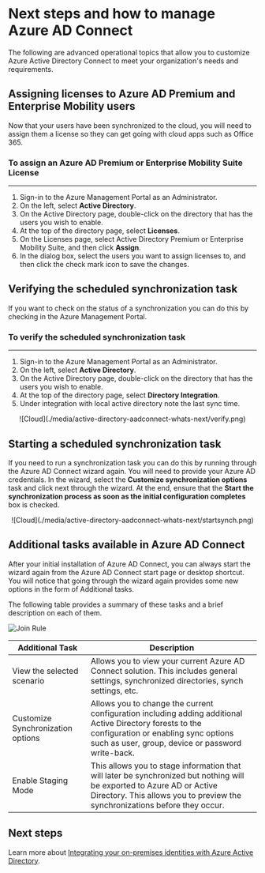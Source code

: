 <properties
	pageTitle="Azure AD Connect: Next steps and how to manage Azure AD Connect | Windows Azure"
	description="Learn how to extend the default configuration and operational tasks for Azure AD Connect."
	services="active-directory"
	documentationCenter=""
	authors="billmath"
	manager="stevenpo"
	editor="curtand"/>

<tags
	ms.service="active-directory"
	ms.date="01/11/2016"
	wacn.date=""/>

# Next steps and how to manage Azure AD Connect
The following are advanced operational topics that allow you to customize Azure Active Directory Connect to meet your organization's needs and requirements.  

## Assigning licenses to Azure AD Premium and Enterprise Mobility users

Now that your users have been synchronized to the cloud, you will need to assign them a license so they can get going with cloud apps such as Office 365.

### To assign an Azure AD Premium or Enterprise Mobility Suite License
--------------------------------------------------------------------------------
1. Sign-in to the Azure Management Portal as an Administrator.
2. On the left, select **Active Directory**.
3. On the Active Directory page, double-click on the directory that has the users you wish to enable.
4. At the top of the directory page, select **Licenses**.
5. On the Licenses page, select Active Directory Premium or Enterprise Mobility Suite, and then click **Assign**.
6. In the dialog box, select the users you want to assign licenses to, and then click the check mark icon to save the changes.


## Verifying the scheduled synchronization task
If you want to check on the status of a synchronization you can do this by checking in the Azure Management Portal.

### To verify the scheduled synchronization task
--------------------------------------------------------------------------------
1. Sign-in to the Azure Management Portal as an Administrator.
2. On the left, select **Active Directory**.
3. On the Active Directory page, double-click on the directory that has the users you wish to enable.
4. At the top of the directory page, select **Directory Integration**.
5. Under integration with local active directory note the last sync time.

<center>![Cloud](./media/active-directory-aadconnect-whats-next/verify.png)</center>

## Starting a scheduled synchronization task
If you need to run a synchronization task you can do this by running through the Azure AD Connect wizard again.  You will need to provide your Azure AD credentials.  In the wizard, select the **Customize synchronization options** task and click next through the wizard. At the end, ensure that the **Start the synchronization process as soon as the initial configuration completes** box is checked.

<center>![Cloud](./media/active-directory-aadconnect-whats-next/startsynch.png)</center>


## Additional tasks available in Azure AD Connect
After your initial installation of Azure AD Connect, you can always start the wizard again from the Azure AD Connect start page or desktop shortcut.  You will notice that going through the wizard again provides some new options in the form of Additional tasks.  

The following table provides a summary of these tasks and a brief description on each of them.

![Join Rule](./media/active-directory-aadconnect-whats-next/addtasks.png)


Additional Task | Description
------------- | ------------- |
View the selected scenario  |Allows you to view your current Azure AD Connect solution.  This includes general settings, synchronized directories, synch settings, etc.
Customize Synchronization options | Allows you to change the current configuration including adding additional Active Directory forests to the configuration or enabling sync options such as user, group, device or password write-back.
Enable Staging Mode |  This allows you to stage information that will later be synchronized but nothing will be exported to Azure AD or Active Directory.  This allows you to preview the synchronizations before they occur.

## Next steps
Learn more about [Integrating your on-premises identities with Azure Active Directory](/documentation/articles/active-directory-aadconnect).
